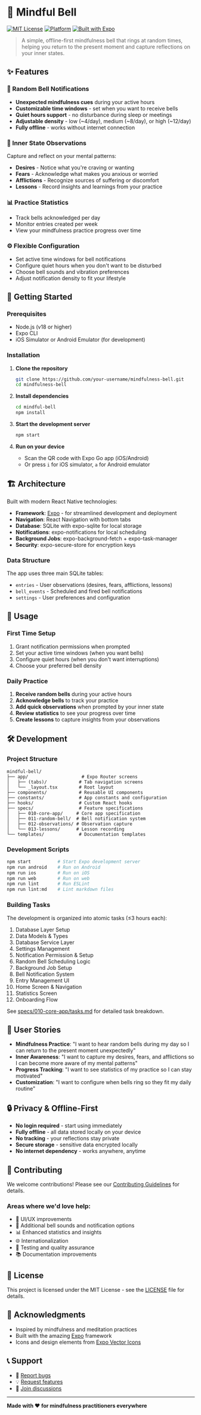 # 🔔 Mindful Bell

[![MIT License](https://img.shields.io/badge/License-MIT-blue.svg)](LICENSE)
[![Platform](https://img.shields.io/badge/platform-iOS%20%7C%20Android-lightgrey.svg)](https://expo.dev)
[![Built with Expo](https://img.shields.io/badge/Built%20with-Expo-000020.svg?style=flat&logo=expo)](https://expo.dev)

> A simple, offline-first mindfulness bell that rings at random times, helping you return to the present moment and capture reflections on your inner states.

## ✨ Features

### 🔔 Random Bell Notifications
- **Unexpected mindfulness cues** during your active hours
- **Customizable time windows** - set when you want to receive bells
- **Quiet hours support** - no disturbance during sleep or meetings
- **Adjustable density** - low (~4/day), medium (~8/day), or high (~12/day)
- **Fully offline** - works without internet connection

### 📝 Inner State Observations
Capture and reflect on your mental patterns:
- **Desires** - Notice what you're craving or wanting
- **Fears** - Acknowledge what makes you anxious or worried
- **Afflictions** - Recognize sources of suffering or discomfort
- **Lessons** - Record insights and learnings from your practice

### 📊 Practice Statistics
- Track bells acknowledged per day
- Monitor entries created per week
- View your mindfulness practice progress over time

### ⚙️ Flexible Configuration
- Set active time windows for bell notifications
- Configure quiet hours when you don't want to be disturbed
- Choose bell sounds and vibration preferences
- Adjust notification density to fit your lifestyle

## 🚀 Getting Started

### Prerequisites
- Node.js (v18 or higher)
- Expo CLI
- iOS Simulator or Android Emulator (for development)

### Installation

1. **Clone the repository**
   ```bash
   git clone https://github.com/your-username/mindfulness-bell.git
   cd mindfulness-bell
   ```

2. **Install dependencies**
   ```bash
   cd mindful-bell
   npm install
   ```

3. **Start the development server**
   ```bash
   npm start
   ```

4. **Run on your device**
   - Scan the QR code with Expo Go app (iOS/Android)
   - Or press `i` for iOS simulator, `a` for Android emulator

## 🏗️ Architecture

Built with modern React Native technologies:

- **Framework**: [Expo](https://expo.dev) - for streamlined development and deployment
- **Navigation**: React Navigation with bottom tabs
- **Database**: SQLite with expo-sqlite for local storage
- **Notifications**: expo-notifications for local scheduling
- **Background Jobs**: expo-background-fetch + expo-task-manager
- **Security**: expo-secure-store for encryption keys

### Data Structure
The app uses three main SQLite tables:
- `entries` - User observations (desires, fears, afflictions, lessons)
- `bell_events` - Scheduled and fired bell notifications
- `settings` - User preferences and configuration

## 📱 Usage

### First Time Setup
1. Grant notification permissions when prompted
2. Set your active time windows (when you want bells)
3. Configure quiet hours (when you don't want interruptions)
4. Choose your preferred bell density

### Daily Practice
1. **Receive random bells** during your active hours
2. **Acknowledge bells** to track your practice
3. **Add quick observations** when prompted by your inner state
4. **Review statistics** to see your progress over time
5. **Create lessons** to capture insights from your observations

## 🛠️ Development

### Project Structure
```
mindful-bell/
├── app/                    # Expo Router screens
│   ├── (tabs)/            # Tab navigation screens
│   └── _layout.tsx        # Root layout
├── components/            # Reusable UI components
├── constants/             # App constants and configuration
├── hooks/                 # Custom React hooks
├── specs/                 # Feature specifications
│   ├── 010-core-app/     # Core app specification
│   ├── 011-random-bell/  # Bell notification system
│   ├── 012-observations/ # Observation capture
│   └── 013-lessons/      # Lesson recording
└── templates/             # Documentation templates
```

### Development Scripts
```bash
npm start          # Start Expo development server
npm run android    # Run on Android
npm run ios        # Run on iOS
npm run web        # Run on web
npm run lint       # Run ESLint
npm run lint:md    # Lint markdown files
```

### Building Tasks
The development is organized into atomic tasks (≤3 hours each):

1. Database Layer Setup
2. Data Models & Types
3. Database Service Layer
4. Settings Management
5. Notification Permission & Setup
6. Random Bell Scheduling Logic
7. Background Job Setup
8. Bell Notification System
9. Entry Management UI
10. Home Screen & Navigation
11. Statistics Screen
12. Onboarding Flow

See [specs/010-core-app/tasks.md](mindful-bell/specs/010-core-app/tasks.md) for detailed task breakdown.

## 🎯 User Stories

- **Mindfulness Practice**: "I want to hear random bells during my day so I can return to the present moment unexpectedly"
- **Inner Awareness**: "I want to capture my desires, fears, and afflictions so I can become more aware of my mental patterns"
- **Progress Tracking**: "I want to see statistics of my practice so I can stay motivated"
- **Customization**: "I want to configure when bells ring so they fit my daily routine"

## 🔒 Privacy & Offline-First

- **No login required** - start using immediately
- **Fully offline** - all data stored locally on your device
- **No tracking** - your reflections stay private
- **Secure storage** - sensitive data encrypted locally
- **No internet dependency** - works anywhere, anytime

## 🤝 Contributing

We welcome contributions! Please see our [Contributing Guidelines](CONTRIBUTING.md) for details.

### Areas where we'd love help:
- 🎨 UI/UX improvements
- 🔧 Additional bell sounds and notification options
- 📊 Enhanced statistics and insights
- 🌐 Internationalization
- 🧪 Testing and quality assurance
- 📚 Documentation improvements

## 📄 License

This project is licensed under the MIT License - see the [LICENSE](LICENSE) file for details.

## 🙏 Acknowledgments

- Inspired by mindfulness and meditation practices
- Built with the amazing [Expo](https://expo.dev) framework
- Icons and design elements from [Expo Vector Icons](https://icons.expo.fyi)

## 📞 Support

- 🐛 [Report bugs](https://github.com/your-username/mindfulness-bell/issues)
- 💡 [Request features](https://github.com/your-username/mindfulness-bell/issues)
- 💬 [Join discussions](https://github.com/your-username/mindfulness-bell/discussions)

---

**Made with ❤️ for mindfulness practitioners everywhere**
